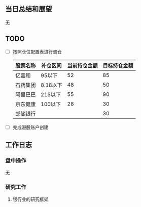 ## 当日总结和展望

无

## TODO

- [ ] 按照仓位配置表进行调仓

  | 股票名称 | 补仓区间 | 当前持仓金额 | 目标持仓金额 |
  | -------- | -------- | ------------ | ------------ |
  | 亿嘉和   | 95以下   | 52           | 85           |
  | 石药集团 | 8.18以下 | 48           | 50           |
  | 阿里巴巴 | 215以下  | 55           | 90           |
  | 京东健康 | 100以下  | 28           | 30           |
  | 邮储银行 |          |              | 30           |

- [ ] 完成港股账户创建

## 工作日志

### 盘中操作

无

### 研究工作

1. 银行业的研究框架

